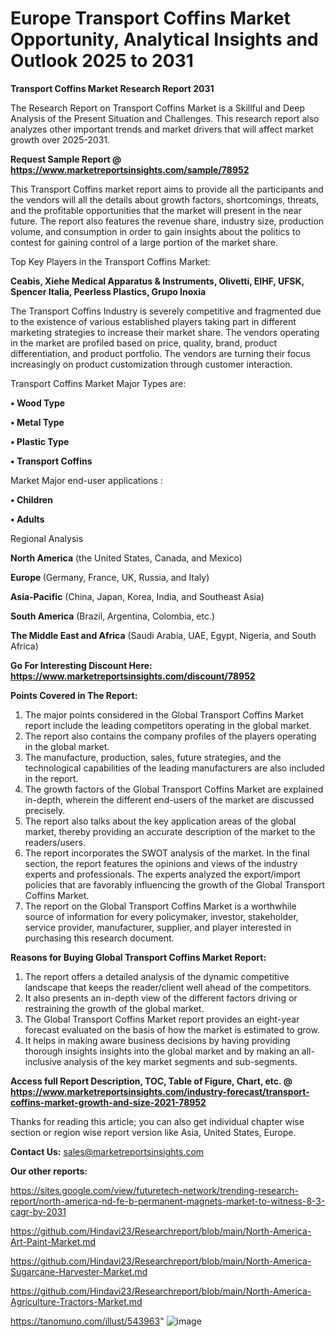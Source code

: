 # Europe Transport Coffins Market Opportunity, Analytical Insights and Outlook 2025 to 2031

<strong>Transport Coffins Market Research Report 2031</strong>

The Research Report on Transport Coffins Market is a Skillful and Deep Analysis of the Present Situation and Challenges. This research report also analyzes other important trends and market drivers that will affect market growth over 2025-2031.

<strong>Request Sample Report @ <a href=https://www.marketreportsinsights.com/sample/78952>https://www.marketreportsinsights.com/sample/78952</a></strong>

This Transport Coffins market report aims to provide all the participants and the vendors will all the details about growth factors, shortcomings, threats, and the profitable opportunities that the market will present in the near future. The report also features the revenue share, industry size, production volume, and consumption in order to gain insights about the politics to contest for gaining control of a large portion of the market share.

Top Key Players in the Transport Coffins Market:

<strong>Ceabis, Xiehe Medical Apparatus & Instruments, Olivetti, EIHF, UFSK, Spencer Italia, Peerless Plastics, Grupo Inoxia</strong>

The Transport Coffins Industry is severely competitive and fragmented due to the existence of various established players taking part in different marketing strategies to increase their market share. The vendors operating in the market are profiled based on price, quality, brand, product differentiation, and product portfolio. The vendors are turning their focus increasingly on product customization through customer interaction.

Transport Coffins Market Major Types are:

<strong>• Wood Type

• Metal Type

• Plastic Type

• Transport Coffins</strong>

Market Major end-user applications :

<strong>• Children

• Adults</strong>

Regional Analysis

</u><strong><b>North America</b></strong> (the United States, Canada, and Mexico)

<strong><b>Europe </b></strong>(Germany, France, UK, Russia, and Italy)

<strong><b>Asia-Pacific</b></strong> (China, Japan, Korea, India, and Southeast Asia)

<strong><b>South America</b></strong> (Brazil, Argentina, Colombia, etc.)

<strong><b>The Middle East and Africa</b></strong> (Saudi Arabia, UAE, Egypt, Nigeria, and South Africa)

<strong>Go For Interesting Discount Here: <a href=https://www.marketreportsinsights.com/discount/78952>https://www.marketreportsinsights.com/discount/78952</a></strong>

<strong>Points Covered in The Report:</strong>
<ol>
  <li>The major points considered in the Global Transport Coffins Market report include the leading competitors operating in the global market.</li>
  <li>The report also contains the company profiles of the players operating in the global market.</li>
  <li>The manufacture, production, sales, future strategies, and the technological capabilities of the leading manufacturers are also included in the report.</li>
  <li>The growth factors of the Global Transport Coffins Market are explained in-depth, wherein the different end-users of the market are discussed precisely.</li>
  <li>The report also talks about the key application areas of the global market, thereby providing an accurate description of the market to the readers/users.</li>
  <li>The report incorporates the SWOT analysis of the market. In the final section, the report features the opinions and views of the industry experts and professionals. The experts analyzed the export/import policies that are favorably influencing the growth of the Global Transport Coffins Market.</li>
  <li>The report on the Global Transport Coffins Market is a worthwhile source of information for every policymaker, investor, stakeholder, service provider, manufacturer, supplier, and player interested in purchasing this research document.</li>
</ol>
<strong>Reasons for Buying Global Transport Coffins Market Report:</strong>

<ol>
  <li>The report offers a detailed analysis of the dynamic competitive landscape that keeps the reader/client well ahead of the competitors.</li>
  <li>It also presents an in-depth view of the different factors driving or restraining the growth of the global market.</li>
  <li>The Global Transport Coffins Market report provides an eight-year forecast evaluated on the basis of how the market is estimated to grow.</li>
  <li>It helps in making aware business decisions by having providing thorough insights insights into the global market and by making an all-inclusive analysis of the key market segments and sub-segments.</li>
</ol>
<strong>Access full Report Description, TOC, Table of Figure, Chart, etc. @ <a href=https://www.marketreportsinsights.com/industry-forecast/transport-coffins-market-growth-and-size-2021-78952>https://www.marketreportsinsights.com/industry-forecast/transport-coffins-market-growth-and-size-2021-78952</a></strong>


Thanks for reading this article; you can also get individual chapter wise section or region wise report version like Asia, United States, Europe.

<strong>Contact Us:</strong>
sales@marketreportsinsights.com

<strong>Our other reports:</strong>

<a href=https://sites.google.com/view/futuretech-network/trending-research-report/north-america-nd-fe-b-permanent-magnets-market-to-witness-8-3-cagr-by-2031>https://sites.google.com/view/futuretech-network/trending-research-report/north-america-nd-fe-b-permanent-magnets-market-to-witness-8-3-cagr-by-2031</a>

<a href=https://github.com/Hindavi23/Researchreport/blob/main/North-America-Art-Paint-Market.md>https://github.com/Hindavi23/Researchreport/blob/main/North-America-Art-Paint-Market.md</a>

<a href=https://github.com/Hindavi23/Researchreport/blob/main/North-America-Sugarcane-Harvester-Market.md>https://github.com/Hindavi23/Researchreport/blob/main/North-America-Sugarcane-Harvester-Market.md</a>

<a href=https://github.com/Hindavi23/Researchreport/blob/main/North-America-Agriculture-Tractors-Market.md>https://github.com/Hindavi23/Researchreport/blob/main/North-America-Agriculture-Tractors-Market.md</a>

<a href=https://tanomuno.com/illust/543963>https://tanomuno.com/illust/543963</a>"
![image](https://github.com/user-attachments/assets/2c8ec76f-e94d-4d3e-b0ba-92a8132bf004)
